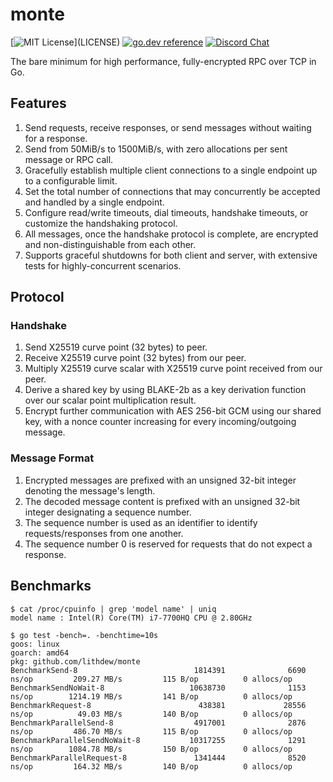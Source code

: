 # monte

[![MIT License](https://img.shields.io/apm/l/atomic-design-ui.svg?)](LICENSE)
[![go.dev reference](https://img.shields.io/badge/go.dev-reference-007d9c?logo=go&logoColor=white&style=flat-square)](https://pkg.go.dev/github.com/lithdew/monte)
[![Discord Chat](https://img.shields.io/discord/697002823123992617)](https://discord.gg/HZEbkeQ)

The bare minimum for high performance, fully-encrypted RPC over TCP in Go.

## Features

1. Send requests, receive responses, or send messages without waiting for a response.
2. Send from 50MiB/s to 1500MiB/s, with zero allocations per sent message or RPC call.
3. Gracefully establish multiple client connections to a single endpoint up to a configurable limit.
4. Set the total number of connections that may concurrently be accepted and handled by a single endpoint.
5. Configure read/write timeouts, dial timeouts, handshake timeouts, or customize the handshaking protocol.
6. All messages, once the handshake protocol is complete, are encrypted and non-distinguishable from each other.
7. Supports graceful shutdowns for both client and server, with extensive tests for highly-concurrent scenarios.

## Protocol

### Handshake

1. Send X25519 curve point (32 bytes) to peer.
2. Receive X25519 curve point (32 bytes) from our peer.
3. Multiply X25519 curve scalar with X25519 curve point received from our peer.
4. Derive a shared key by using BLAKE-2b as a key derivation function over our scalar point multiplication result.
5. Encrypt further communication with AES 256-bit GCM using our shared key, with a nonce counter increasing for every
incoming/outgoing message.

### Message Format

1. Encrypted messages are prefixed with an unsigned 32-bit integer denoting the message's length.
2. The decoded message content is prefixed with an unsigned 32-bit integer designating a sequence number.
3. The sequence number is used as an identifier to identify requests/responses from one another.
4. The sequence number 0 is reserved for requests that do not expect a response.

## Benchmarks

```
$ cat /proc/cpuinfo | grep 'model name' | uniq
model name : Intel(R) Core(TM) i7-7700HQ CPU @ 2.80GHz

$ go test -bench=. -benchtime=10s
goos: linux
goarch: amd64
pkg: github.com/lithdew/monte
BenchmarkSend-8                          1814391              6690 ns/op         209.27 MB/s         115 B/op          0 allocs/op
BenchmarkSendNoWait-8                   10638730              1153 ns/op        1214.19 MB/s         141 B/op          0 allocs/op
BenchmarkRequest-8                        438381             28556 ns/op          49.03 MB/s         140 B/op          0 allocs/op
BenchmarkParallelSend-8                  4917001              2876 ns/op         486.70 MB/s         115 B/op          0 allocs/op
BenchmarkParallelSendNoWait-8           10317255              1291 ns/op        1084.78 MB/s         150 B/op          0 allocs/op
BenchmarkParallelRequest-8               1341444              8520 ns/op         164.32 MB/s         140 B/op          0 allocs/op
```